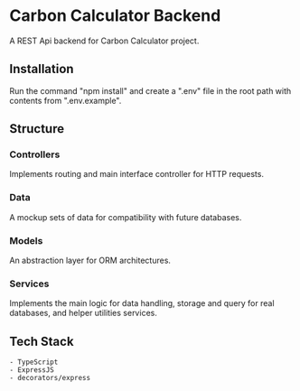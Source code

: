 # Carbon Calculator Backend

A REST Api backend for Carbon Calculator project.

## Installation

Run the command "npm install" and create a ".env" file in the root path with contents from ".env.example".

## Structure

### Controllers

Implements routing and main interface controller for HTTP requests.

### Data

A mockup sets of data for compatibility with future databases.

### Models

An abstraction layer for ORM architectures.

### Services

Implements the main logic for data handling, storage and query for real databases, and helper utilities services.

## Tech Stack

    - TypeScript
    - ExpressJS
    - decorators/express